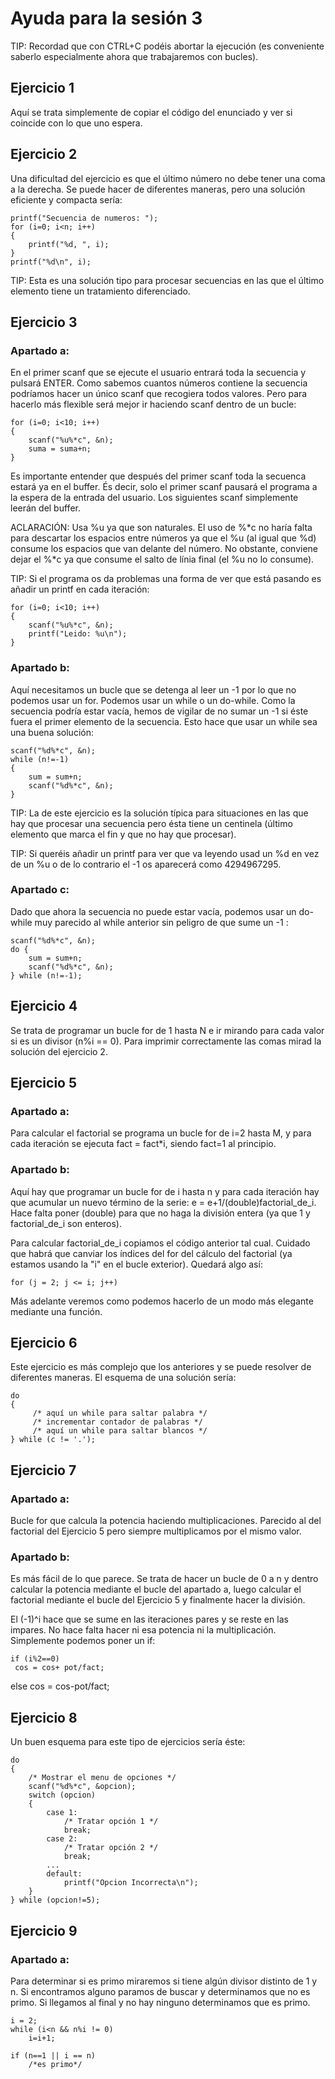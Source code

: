 # Ayuda para la sesión 3

TIP: Recordad que con CTRL+C podéis abortar la ejecución (es conveniente saberlo especialmente ahora que trabajaremos con bucles).

## Ejercicio 1

Aquí se trata simplemente de copiar el código del enunciado y ver si coincide con lo que uno espera.   

## Ejercicio 2

Una dificultad del ejercicio es que el último número no debe tener una coma a la derecha. Se puede hacer de diferentes maneras, pero una solución eficiente y compacta sería:

    printf("Secuencia de numeros: ");
    for (i=0; i<n; i++)
    {
        printf("%d, ", i);
    }  
    printf("%d\n", i);

TIP: Esta es una solución tipo para procesar secuencias en las que el último elemento tiene un tratamiento diferenciado.

## Ejercicio 3

### Apartado a:

En el primer scanf que se ejecute el usuario entrará toda la secuencia y pulsará ENTER. Como sabemos cuantos números contiene la secuencia podríamos hacer un único scanf que recogiera todos valores. Pero para hacerlo más flexible será mejor ir haciendo scanf dentro de un bucle: 

    for (i=0; i<10; i++)
    {
        scanf("%u%*c", &n);
        suma = suma+n;
    }  

Es importante entender que después del primer scanf toda la secuenca estará ya en el buffer. És decir, solo el primer scanf pausará el programa a la espera de la entrada del usuario. Los siguientes scanf simplemente leerán del buffer.

ACLARACIÓN: Usa %u ya que son naturales. El uso de %*c no haría falta para descartar los espacios entre números ya que el %u (al igual que %d) consume los espacios que van delante del número. No obstante, conviene dejar el %*c ya que consume el salto de línia final (el %u no lo consume).

TIP: Si el programa os da problemas una forma de ver que está pasando es añadir un printf en cada iteración:

	for (i=0; i<10; i++)
    {
        scanf("%u%*c", &n);
        printf("Leido: %u\n");
    }  

### Apartado b:

Aquí necesitamos un bucle que se detenga al leer un -1 por lo que no podemos usar un for. Podemos usar un while o un do-while. Como la secuencia podría estar vacía, hemos de vigilar de no sumar un -1 si éste fuera el primer elemento de la secuencia. Esto hace que usar un while sea una buena solución:

	scanf("%d%*c", &n); 
    while (n!=-1)
    {
        sum = sum+n;
        scanf("%d%*c", &n);
    }  

TIP: La de este ejercicio es la solución típica para situaciones en las que hay que procesar una secuencia pero ésta tiene un centinela (último elemento que marca el fin y que no hay que procesar).

TIP: Si queréis añadir un printf para ver que va leyendo usad un %d en vez de un %u o de lo contrario el -1 os aparecerá como 4294967295. 

### Apartado c:

Dado que ahora la secuencia no puede estar vacía, podemos usar un do-while muy parecido al while anterior sin peligro de que sume un -1 :

	scanf("%d%*c", &n);
    do {
        sum = sum+n;
        scanf("%d%*c", &n);
    } while (n!=-1);


## Ejercicio 4

Se trata de programar un bucle for de 1 hasta N e ir mirando para cada valor si es un divisor (n%i == 0). Para imprimir correctamente las comas mirad la solución del ejercicio 2.

## Ejercicio 5

### Apartado a:

Para calcular el factorial se programa un bucle for de i=2 hasta M, y para cada iteración se ejecuta fact = fact*i, siendo fact=1 al principio.

### Apartado b:

Aquí hay que programar un bucle for de i hasta n y para cada iteración hay que acumular un nuevo término de la serie: e = e+1/(double)factorial_de_i. Hace falta poner (double) para que no haga la división entera (ya que 1 y factorial_de_i son enteros). 

Para calcular factorial_de_i copiamos el código anterior tal cual. Cuidado que habrá que canviar los índices del for del cálculo del factorial (ya estamos usando la "i" en el bucle exterior). Quedará algo así:
	
	for (j = 2; j <= i; j++)

Más adelante veremos como podemos hacerlo de un modo más elegante mediante una función. 

## Ejercicio 6

Este ejercicio es más complejo que los anteriores y se puede resolver de diferentes maneras. El esquema de una solución sería:

	do
    {
         /* aquí un while para saltar palabra */
	     /* incrementar contador de palabras */
         /* aquí un while para saltar blancos */
    } while (c != '.');


## Ejercicio 7

### Apartado a:

Bucle for que calcula la potencia haciendo multiplicaciones. Parecido al del factorial del Ejercicio 5 pero siempre multiplicamos por el mismo valor.

### Apartado b:

Es más fácil de lo que parece. Se trata de hacer un bucle de 0 a n y dentro calcular la potencia mediante el bucle del apartado a, luego calcular el factorial mediante el bucle del Ejercicio 5 y finalmente hacer la división. 

El (-1)^i hace que se sume en las iteraciones pares y se reste en las impares. No hace falta hacer ni esa potencia ni la multiplicación. Simplemente podemos poner un if:
	
	if (i%2==0)
     cos = cos+ pot/fact;
   else
     cos = cos-pot/fact;

## Ejercicio 8

Un buen esquema para este tipo de ejercicios sería éste:

	do
    {
        /* Mostrar el menu de opciones */
        scanf("%d%*c", &opcion);  		
		switch (opcion)
		{
			case 1:
				/* Tratar opción 1 */
				break;
			case 2:
				/* Tratar opción 2 */
				break;
			...
			default:
			    printf("Opcion Incorrecta\n");
	    }
	} while (opcion!=5);

## Ejercicio 9

### Apartado a:

Para determinar si es primo miraremos si tiene algún divisor distinto de 1 y n. Si encontramos alguno paramos de buscar y determinamos que no es primo. Si llegamos al final y no hay ninguno determinamos que es primo. 

    i = 2; 
    while (i<n && n%i != 0) 
		i=i+1;

    if (n==1 || i == n)
    	/*es primo*/